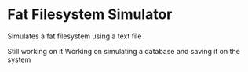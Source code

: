 # Fat Filesystem Simulator
 Simulates a fat filesystem using a text file

Still working on it
Working on simulating a database and saving it on the system